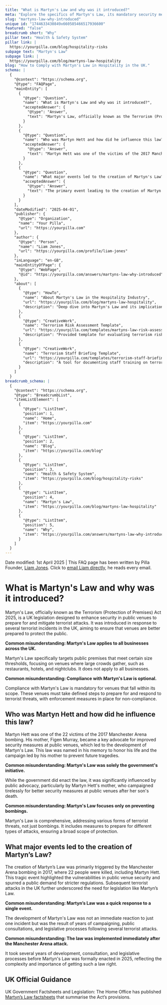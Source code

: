 ```yaml
---
title: "What is Martyn's Law and why was it introduced?"
meta: "Explore the specifics of Martyn's Law, its mandatory security measures for UK venues, and the influence of Martyn Hett's advocacy following the Manchester Arena bombing."
slug: "martyns-law-why-introduced"
unique id: "1744633430849x660585466517936600"
featured: "false"
breadcrumb short: "Why"
pillar text: "Health & Safety System"
pillar link: |
  https://yourpilla.com/blog/hospitality-risks
subpage text: "Martyn's Law"
subpage link: |
  https://yourpilla.com/blog/martyns-law-hospitality
blog: "How to Comply with Martyn's Law in Hospitality in the UK."
schema: |
  {
    "@context": "https://schema.org",
    "@type": "FAQPage",
    "mainEntity": [
      {
        "@type": "Question",
        "name": "What is Martyn's Law and why was it introduced?",
        "acceptedAnswer": {
          "@type": "Answer",
          "text": "Martyn's Law, officially known as the Terrorism (Protection of Premises) Act 2025, is UK legislation aimed at enhancing security in public venues to mitigate terrorist threats. Introduced after several terrorist incidents in the UK, its purpose is to ensure that venues frequented by large crowds, such as restaurants, hotels, and nightclubs, are better equipped to protect the public. The law mandates specific security measures for venues within its scope, ensuring compliance is enforced."
        }
      },
      {
        "@type": "Question",
        "name": "Who was Martyn Hett and how did he influence this law?",
        "acceptedAnswer": {
          "@type": "Answer",
          "text": "Martyn Hett was one of the victims of the 2017 Manchester Arena bombing. Following his death, his mother, Figen Murray, became a prominent advocate for improved security measures at public venues. Her advocacy played a pivotal role in the development of Martyn's Law, which was named in her son's memory to honor his life and promote safety measures that could prevent future terrorist incidents."
        }
      },
      {
        "@type": "Question",
        "name": "What major events led to the creation of Martyn's Law?",
        "acceptedAnswer": {
          "@type": "Answer",
          "text": "The primary event leading to the creation of Martyn's Law was the 2017 Manchester Arena bombing, which claimed the lives of 22 people, including Martyn Hett. This tragedy exposed significant security gaps in public venues, catalyzing public demand for stronger safety regulations. Following this and other terrorist incidents, sustained public campaigning and legislative endeavors culminated in the enactment of Martyn's Law in 2025."
        }
      }
    ],
    "dateModified": "2025-04-01",
    "publisher": {
      "@type": "Organization",
      "name": "Your Pilla",
      "url": "https://yourpilla.com"
    },
    "author": {
      "@type": "Person",
      "name": "Liam Jones",
      "url": "https://yourpilla.com/profile/liam-jones"
    },
    "inLanguage": "en-GB",
    "mainEntityOfPage": {
      "@type": "WebPage",
      "@id": "https://yourpilla.com/answers/martyns-law-why-introduced"
    },
    "about": [
      {
        "@type": "HowTo",
        "name": "About Martyn's Law in the Hospitality Industry",
        "url": "https://yourpilla.com/blog/martyns-law-hospitality",
        "description": "Deep dive into Martyn's Law and its implications for the hospitality sector, offering insights and legal requirements for security measures."
      },
      {
        "@type": "CreativeWork",
        "name": "Terrorism Risk Assessment Template",
        "url": "https://yourpilla.com/templates/martyns-law-risk-assessment",
        "description": "Provided template for evaluating terrorism risks within premises, guiding businesses on assessing and mitigating potential threats."
      },
      {
        "@type": "CreativeWork",
        "name": "Terrorism Staff Briefing Template",
        "url": "https://yourpilla.com/templates/terrorism-staff-briefing",
        "description": "A tool for documenting staff training on terrorist threat responses, ensuring compliance with Martyn's Law."
      }
    ]
  }
breadcrumb_schema: |
  {
    "@context": "https://schema.org",
    "@type": "BreadcrumbList",
    "itemListElement": [
      {
        "@type": "ListItem",
        "position": 1,
        "name": "Home",
        "item": "https://yourpilla.com"
      },
      {
        "@type": "ListItem",
        "position": 2,
        "name": "Blog",
        "item": "https://yourpilla.com/blog"
      },
      {
        "@type": "ListItem",
        "position": 3,
        "name": "Health & Safety System",
        "item": "https://yourpilla.com/blog/hospitality-risks"
      },
      {
        "@type": "ListItem",
        "position": 4,
        "name": "Martyn's Law",
        "item": "https://yourpilla.com/blog/martyns-law-hospitality"
      },
      {
        "@type": "ListItem",
        "position": 5,
        "name": "Why",
        "item": "https://yourpilla.com/answers/martyns-law-why-introduced"
      }
    ]
  }
---
```


Date modified: 1st April 2025 | This FAQ page has been written by Pilla Founder, [Liam Jones](https://yourpilla.com/profile/liam-jones). Click to [email Liam directly](https://mailto:liam@yourpilla.com), he reads every email.

# What is Martyn's Law and why was it introduced?

Martyn's Law, officially known as the Terrorism (Protection of Premises) Act 2025, is a UK legislation designed to enhance security in public venues to prepare for and mitigate terrorist attacks. It was introduced in response to several terrorist incidents in the UK, aiming to ensure that venues are better prepared to protect the public.

**Common misunderstanding: Martyn's Law applies to all businesses across the UK.**

Martyn's Law specifically targets public premises that meet certain size thresholds, focusing on venues where large crowds gather, such as restaurants, hotels, and nightclubs. It does not apply to all businesses.

**Common misunderstanding: Compliance with Martyn's Law is optional.**

Compliance with Martyn's Law is mandatory for venues that fall within its scope. These venues must take defined steps to prepare for and respond to terrorist threats, with enforcement measures in place for non-compliance.

## Who was Martyn Hett and how did he influence this law?

Martyn Hett was one of the 22 victims of the 2017 Manchester Arena bombing. His mother, Figen Murray, became a key advocate for improved security measures at public venues, which led to the development of Martyn's Law. This law was named in his memory to honor his life and the campaign led by his mother to prevent future tragedies.

**Common misunderstanding: Martyn's Law was solely the government's initiative.**

While the government did enact the law, it was significantly influenced by public advocacy, particularly by Martyn Hett's mother, who campaigned tirelessly for better security measures at public venues after her son's death.

**Common misunderstanding: Martyn's Law focuses only on preventing bombings.**

Martyn's Law is comprehensive, addressing various forms of terrorist threats, not just bombings. It includes measures to prepare for different types of attacks, ensuring a broad scope of protection.

## What major events led to the creation of Martyn’s Law?

The creation of Martyn’s Law was primarily triggered by the Manchester Arena bombing in 2017, where 22 people were killed, including Martyn Hett. This tragic event highlighted the vulnerabilities in public venue security and spurred a public demand for stricter regulations. Subsequent terrorist attacks in the UK further underscored the need for legislation like Martyn’s Law.

**Common misunderstanding: Martyn’s Law was a quick response to a single event.**

The development of Martyn's Law was not an immediate reaction to just one incident but was the result of years of campaigning, public consultations, and legislative processes following several terrorist attacks.

**Common misunderstanding: The law was implemented immediately after the Manchester Arena attack.**

It took several years of development, consultation, and legislative processes before Martyn's Law was formally enacted in 2025, reflecting the complexity and importance of getting such a law right.

## UK Official Guidance

UK Government Factsheets and Legislation: The Home Office has published [Martyn’s Law factsheets](https://homeofficemedia.blog.gov.uk/2023/12/06/martyns-law-factsheets/) that summarise the Act’s provisions.